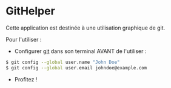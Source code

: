 # GitHelper
Cette application est destinée à une utilisation graphique de git.

Pour l'utiliser :
- Configurer [git](https://git-scm.com/book/fr/v2/Personnalisation-de-Git-Configuration-de-Git) dans son terminal AVANT de l'utiliser :
```bash
$ git config --global user.name "John Doe"
$ git config --global user.email johndoe@example.com
```
- Profitez !
